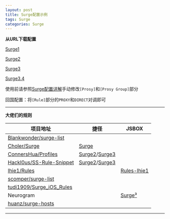 ```yaml
---
layout: post
title: Surge配置示例
tags: Surge  
categories: Surge
---
```


**从URL下载配置**

[Surge1](https://raw.githubusercontent.com/ydzydzydz/Rules/master/conf/example/Surge1.conf)

[Surge2](https://raw.githubusercontent.com/ydzydzydz/Rules/master/conf/example/Surge2.conf)

[Surge3](https://raw.githubusercontent.com/ydzydzydz/Rules/master/conf/example/Surge3.conf)

[Surge3.4](https://raw.githubusercontent.com/ydzydzydz/Rules/master/conf/example/Surge3.4.conf)

使用前请参照[Surge配置详解](http://zhuangzhuang.cf/2018-11-14/surge/)手动修改`[Prosy]`和`[Prosy Group]`部分

回国配置：将`[Rule]`部分的`PROXY`和`DIRECT`对调即可

---

**大佬们的规则**

|项目地址|捷径|JSBOX|
|----|----|----|
|[Blankwonder/surge-list](https://github.com/Blankwonder/surge-list)  
|[Choler/Surge](https://github.com/Choler/Surge)|[Surge](https://www.icloud.com/shortcuts/6da9a6c09618464d85c11580d81b1e51)
|[ConnersHua/Profiles](https://github.com/ConnersHua/Profiles)|[Surge2](https://www.icloud.com/shortcuts/0913876d77d647f7b229903edb3a9be0)/[Surge3](https://www.icloud.com/shortcuts/bbb973be542a4c4bba94101f2ae16bcf)
|[Hackl0us/SS-Rule-Snippet](https://github.com/Hackl0us/SS-Rule-Snippet)|[Surge2](https://www.icloud.com/shortcuts/eb5f7930bf8e414993452c3cae1906ca)/[Surge3](https://www.icloud.com/shortcuts/5dee27f365974ba7bec536adc543b24d)
|[lhie1/Rules](https://github.com/lhie1/Rules)| |[Rules-lhie1](https://xteko.com/redir?name=Rules-lhie1&url=https://raw.githubusercontent.com/Fndroid/jsbox_script/master/Rules-lhie1/.output/Rules-lhie1.box)
|[scomper/surge-list](https://github.com/scomper/surge-list)  
|[tudi1909/Surge_iOS_Rules](https://github.com/tudi1909/Surge_iOS_Rules)  
|Neurogram| |[Surge³](https://xteko.com/redir?name=Surge³&url=https%3A%2F%2Fraw.githubusercontent.com%2FNeurogram-R%2FJSBox%2Fmaster%2FSurge%25c2%25b3.box&icon=icon_053.png&version=0.7.4&author=Neurogram)
|[huanz/surge-hosts](https://surge.noonme.com/surge.conf)

---
